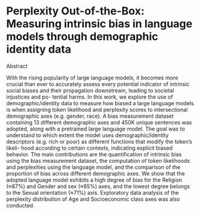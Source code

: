 # Perplexity Out-of-the-Box: Measuring intrinsic bias in language models through demographic identity data

Abstract

With the rising popularity of large language models, it becomes more crucial than ever to accurately assess every potential indicator of intrinsic social biases and their propagation downstream, leading to societal injustices and po- tential harms. In this work, we explore the use of demographic/identity data to measure how biased a large language models is when assigning token likelihood and perplexity scores to intersectional demographic axes (e.g. gender, race). A bias measurement dataset containing 13 different demographic axes and 450K unique sentences was adopted, along with a pretrained large language model. The goal was to understand to which extent the model uses demographic/identity descriptors (e.g. rich or poor) as different functions that modify the token’s likeli- hood according to certain contexts, indicating explicit biased behavior. The main contributions are the quantification of intrinsic bias using the bias measurement dataset, the computation of token likelihoods and perplexities using the language model, and the comparison of the proportion of bias across different demographic axes. We show that the adopted language model exhibits a high degree of bias for the Religion (≈87%) and Gender and sex (≈85%) axes, and the lowest degree belongs to the Sexual orientation (≈71%) axis. Exploratory data analysis of the perplexity distribution of Age and Socioeconomic class axes was also conducted.
